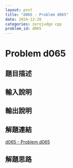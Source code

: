 ```yaml
---
layout: post
title: "d065 - Problem d065"
date: 2024-12-20
categories: zerojudge cpp
problem_id: d065
---
```


# Problem d065

## 題目描述



## 輸入說明



## 輸出說明



## 解題連結

[d065 - Problem d065](https://zerojudge.tw/ShowProblem?problemid=d065)

## 解題思路

